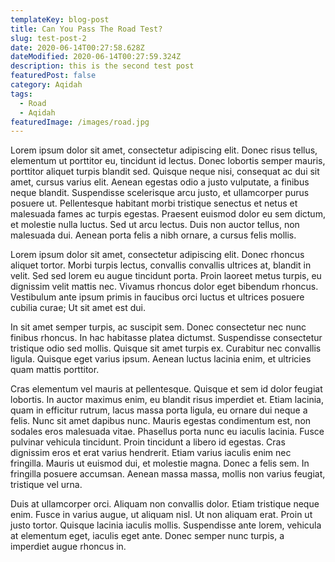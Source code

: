 ```yaml
---
templateKey: blog-post
title: Can You Pass The Road Test?
slug: test-post-2
date: 2020-06-14T00:27:58.628Z
dateModified: 2020-06-14T00:27:59.324Z
description: this is the second test post
featuredPost: false
category: Aqidah
tags:
  - Road
  - Aqidah
featuredImage: /images/road.jpg
---
```

Lorem ipsum dolor sit amet, consectetur adipiscing elit. Donec risus tellus, elementum ut porttitor eu, tincidunt id lectus. Donec lobortis semper mauris, porttitor aliquet turpis blandit sed. Quisque neque nisi, consequat ac dui sit amet, cursus varius elit. Aenean egestas odio a justo vulputate, a finibus neque blandit. Suspendisse scelerisque arcu justo, et ullamcorper purus posuere ut. Pellentesque habitant morbi tristique senectus et netus et malesuada fames ac turpis egestas. Praesent euismod dolor eu sem dictum, et molestie nulla luctus. Sed ut arcu lectus. Duis non auctor tellus, non malesuada dui. Aenean porta felis a nibh ornare, a cursus felis mollis.

Lorem ipsum dolor sit amet, consectetur adipiscing elit. Donec rhoncus aliquet tortor. Morbi turpis lectus, convallis convallis ultrices at, blandit in velit. Sed sed lorem eu augue tincidunt porta. Proin laoreet metus turpis, eu dignissim velit mattis nec. Vivamus rhoncus dolor eget bibendum rhoncus. Vestibulum ante ipsum primis in faucibus orci luctus et ultrices posuere cubilia curae; Ut sit amet est dui.

In sit amet semper turpis, ac suscipit sem. Donec consectetur nec nunc finibus rhoncus. In hac habitasse platea dictumst. Suspendisse consectetur tristique odio sed mollis. Quisque sit amet turpis ex. Curabitur nec convallis ligula. Quisque eget varius ipsum. Aenean luctus lacinia enim, et ultricies quam mattis porttitor.

Cras elementum vel mauris at pellentesque. Quisque et sem id dolor feugiat lobortis. In auctor maximus enim, eu blandit risus imperdiet et. Etiam lacinia, quam in efficitur rutrum, lacus massa porta ligula, eu ornare dui neque a felis. Nunc sit amet dapibus nunc. Mauris egestas condimentum est, non sodales eros malesuada vitae. Phasellus porta nunc eu iaculis lacinia. Fusce pulvinar vehicula tincidunt. Proin tincidunt a libero id egestas. Cras dignissim eros et erat varius hendrerit. Etiam varius iaculis enim nec fringilla. Mauris ut euismod dui, et molestie magna. Donec a felis sem. In fringilla posuere accumsan. Aenean massa massa, mollis non varius feugiat, tristique vel urna.

Duis at ullamcorper orci. Aliquam non convallis dolor. Etiam tristique neque enim. Fusce in varius augue, ut aliquam nisl. Ut non aliquam erat. Proin ut justo tortor. Quisque lacinia iaculis mollis. Suspendisse ante lorem, vehicula at elementum eget, iaculis eget ante. Donec semper nunc turpis, a imperdiet augue rhoncus in.